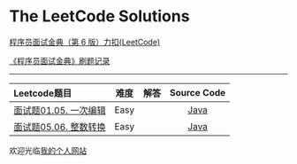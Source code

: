 # The LeetCode <Cracking The Coding Interview> Solutions


[程序员面试金典（第 6 版）力扣(LeetCode)](https://leetcode-cn.com/problem-list/xb9lfcwi/)

[《程序员面试金典》刷题记录](http://www.longluo.me/blog/2021/02/10/Cracking-the-Coding-Interview/)

-------------------

|   Leetcode题目   |     难度     |          解答          |   Source Code   |
|    :-----        |    :----:    |         :----:         |      :----:     |
| [面试题01.05. 一次编辑](https://leetcode-cn.com/problems/one-away-lcci/) | Easy | []()  | [Java](https://github.com/longluo/leetcode/blob/master/Java/src/com/longluo/interview/Interview_01_05_one_away_lcci.java) |
| [面试题05.06. 整数转换](https://leetcode-cn.com/problems/convert-integer-lcci/) | Easy | []()  | [Java](https://github.com/longluo/leetcode/blob/master/Java/src/com/longluo/interview/Interview_05_06_convert_integer_lcci.java) |


欢迎光临[我的个人网站](http://www.longluo.me)

